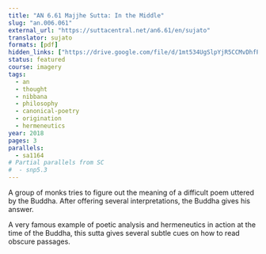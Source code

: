 ```yaml
---
title: "AN 6.61 Majjhe Sutta: In the Middle"
slug: "an.006.061"
external_url: "https://suttacentral.net/an6.61/en/sujato"
translator: sujato
formats: [pdf]
hidden_links: ["https://drive.google.com/file/d/1mt534UgSlpYjR5CCMvDhfPZNqOuTpFD_/view?usp=drivesdk"]
status: featured
course: imagery
tags:
  - an
  - thought
  - nibbana
  - philosophy
  - canonical-poetry
  - origination
  - hermeneutics
year: 2018
pages: 3
parallels:
  - sa1164
# Partial parallels from SC
#  - snp5.3
---
```


A group of monks tries to figure out the meaning of a difficult poem uttered by the Buddha. After offering several interpretations, the Buddha gives his answer.

A very famous example of poetic analysis and hermeneutics in action at the time of the Buddha, this sutta gives several subtle cues on how to read obscure passages.
